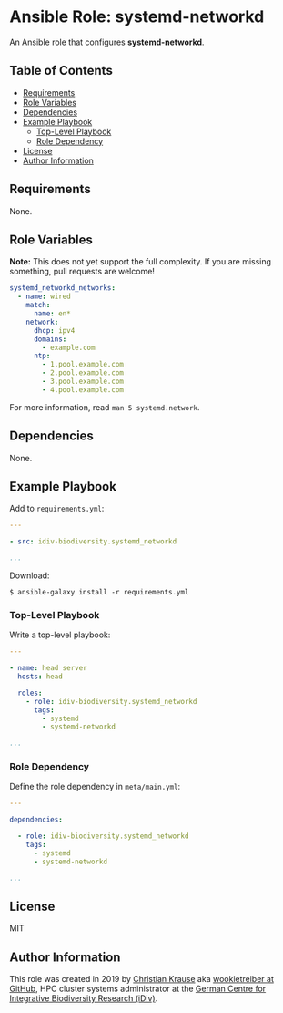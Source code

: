 Ansible Role: systemd-networkd
==============================

An Ansible role that configures **systemd-networkd**.

Table of Contents
-----------------

<!-- toc -->

- [Requirements](#requirements)
- [Role Variables](#role-variables)
- [Dependencies](#dependencies)
- [Example Playbook](#example-playbook)
  * [Top-Level Playbook](#top-level-playbook)
  * [Role Dependency](#role-dependency)
- [License](#license)
- [Author Information](#author-information)

<!-- tocstop -->

Requirements
------------

None.

Role Variables
--------------

**Note:** This does not yet support the full complexity. If you are missing
something, pull requests are welcome!

```yml
systemd_networkd_networks:
  - name: wired
    match:
      name: en*
    network:
      dhcp: ipv4
      domains:
        - example.com
      ntp:
        - 1.pool.example.com
        - 2.pool.example.com
        - 3.pool.example.com
        - 4.pool.example.com
```

For more information, read `man 5 systemd.network`.

Dependencies
------------

None.

Example Playbook
----------------

Add to `requirements.yml`:

```yml
---

- src: idiv-biodiversity.systemd_networkd

...
```

Download:

```console
$ ansible-galaxy install -r requirements.yml
```

### Top-Level Playbook

Write a top-level playbook:

```yml
---

- name: head server
  hosts: head

  roles:
    - role: idiv-biodiversity.systemd_networkd
      tags:
        - systemd
        - systemd-networkd

...
```

### Role Dependency

Define the role dependency in `meta/main.yml`:

```yml
---

dependencies:

  - role: idiv-biodiversity.systemd_networkd
    tags:
      - systemd
      - systemd-networkd

...
```

License
-------

MIT

Author Information
------------------

This role was created in 2019 by [Christian Krause][author] aka [wookietreiber
at GitHub][wookietreiber], HPC cluster systems administrator at the [German
Centre for Integrative Biodiversity Research (iDiv)][idiv].

[author]: https://www.idiv.de/groups_and_people/employees/details/eshow/krause-christian.html
[idiv]: https://www.idiv.de/
[wookietreiber]: https://github.com/wookietreiber
